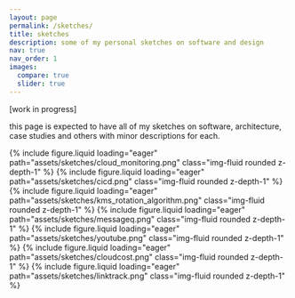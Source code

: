 ```yaml
---
layout: page
permalink: /sketches/
title: sketches
description: some of my personal sketches on software and design
nav: true
nav_order: 1
images:
  compare: true
  slider: true
---
```


[work in progress]

this page is expected to have all of my sketches on software, architecture, case studies and others with minor descriptions for each.

<swiper-container keyboard="true" navigation="true" pagination="true" pagination-clickable="true" pagination-dynamic-bullets="true" rewind="true">

<swiper-slide>{% include figure.liquid loading="eager" path="assets/sketches/cloud_monitoring.png" class="img-fluid rounded z-depth-1" %}</swiper-slide>
<swiper-slide>{% include figure.liquid loading="eager" path="assets/sketches/cicd.png" class="img-fluid rounded z-depth-1" %}</swiper-slide>
<swiper-slide>{% include figure.liquid loading="eager" path="assets/sketches/kms_rotation_algorithm.png" class="img-fluid rounded z-depth-1" %}</swiper-slide>
<swiper-slide>{% include figure.liquid loading="eager" path="assets/sketches/messageq.png" class="img-fluid rounded z-depth-1" %}</swiper-slide>
<swiper-slide>{% include figure.liquid loading="eager" path="assets/sketches/youtube.png" class="img-fluid rounded z-depth-1" %}</swiper-slide>
<swiper-slide>{% include figure.liquid loading="eager" path="assets/sketches/cloudcost.png" class="img-fluid rounded z-depth-1" %}</swiper-slide>
<swiper-slide>{% include figure.liquid loading="eager" path="assets/sketches/linktrack.png" class="img-fluid rounded z-depth-1" %}</swiper-slide>
</swiper-container>
